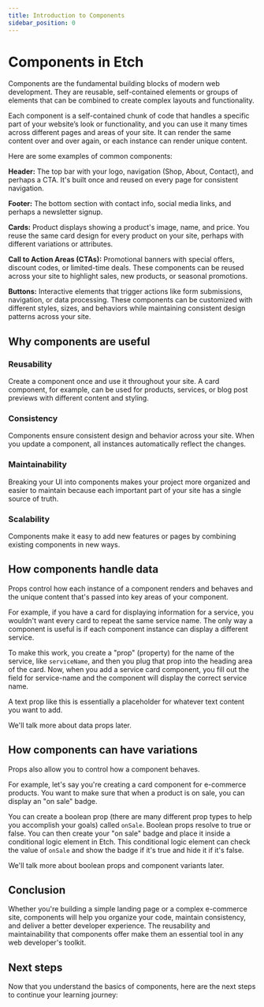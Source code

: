 ```yaml
---
title: Introduction to Components
sidebar_position: 0
---
```


# Components in Etch

Components are the fundamental building blocks of modern web development. They are reusable, self-contained elements or groups of elements that can be combined to create complex layouts and functionality.

Each component is a self-contained chunk of code that handles a specific part of your website’s look or functionality, and you can use it many times across different pages and areas of your site. It can render the same content over and over again, or each instance can render unique content.

Here are some examples of common components:

**Header:** The top bar with your logo, navigation (Shop, About, Contact), and perhaps a CTA. It's built once and reused on every page for consistent navigation.

**Footer:** The bottom section with contact info, social media links, and perhaps a newsletter signup.

**Cards:** Product displays showing a product's image, name, and price. You reuse the same card design for every product on your site, perhaps with different variations or attributes.

**Call to Action Areas (CTAs):** Promotional banners with special offers, discount codes, or limited-time deals. These components can be reused across your site to highlight sales, new products, or seasonal promotions.

**Buttons:** Interactive elements that trigger actions like form submissions, navigation, or data processing. These components can be customized with different styles, sizes, and behaviors while maintaining consistent design patterns across your site.

## Why components are useful

### **Reusability**
Create a component once and use it throughout your site. A card component, for example, can be used for products, services, or blog post previews with different content and styling.

### **Consistency**
Components ensure consistent design and behavior across your site. When you update a component, all instances automatically reflect the changes.

### **Maintainability**
Breaking your UI into components makes your project more organized and easier to maintain because each important part of your site has a single source of truth.

### **Scalability**
Components make it easy to add new features or pages by combining existing components in new ways.

## How components handle data

Props control how each instance of a component renders and behaves and the unique content that's passed into key areas of your component. 

For example, if you have a card for displaying information for a service, you wouldn't want every card to repeat the same service name. The only way a component is useful is if each component instance can display a different service.

To make this work, you create a "prop" (property) for the name of the service, like `serviceName`, and then you plug that prop into the heading area of the card. Now, when you add a service card component, you fill out the field for service-name and the component will display the correct service name.

A text prop like this is essentially a placeholder for whatever text content you want to add.

We'll talk more about data props later.

## How components can have variations

Props also allow you to control how a component behaves. 

For example, let's say you're creating a card component for e-commerce products. You want to make sure that when a product is on sale, you can display an "on sale" badge.

You can create a boolean prop (there are many different prop types to help you accomplish your goals) called `onSale`. Boolean props resolve to true or false. You can then create your "on sale" badge and place it inside a conditional logic element in Etch. This conditional logic element can check the value of `onSale` and show the badge if it's true and hide it if it's false.

We'll talk more about boolean props and component variants later.

## Conclusion

Whether you're building a simple landing page or a complex e-commerce site, components will help you organize your code, maintain consistency, and deliver a better developer experience. The reusability and maintainability that components offer make them an essential tool in any web developer's toolkit.

## Next steps

Now that you understand the basics of components, here are the next steps to continue your learning journey:


